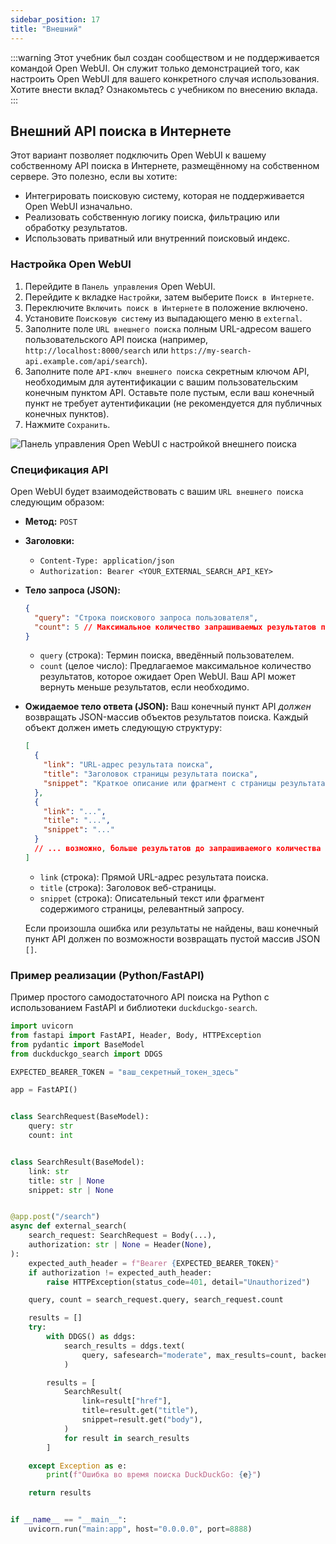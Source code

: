 ```yaml
---
sidebar_position: 17
title: "Внешний"
---
```


:::warning
Этот учебник был создан сообществом и не поддерживается командой Open WebUI. Он служит только демонстрацией того, как настроить Open WebUI для вашего конкретного случая использования. Хотите внести вклад? Ознакомьтесь с учебником по внесению вклада.
:::

## Внешний API поиска в Интернете

Этот вариант позволяет подключить Open WebUI к вашему собственному API поиска в Интернете, размещённому на собственном сервере. Это полезно, если вы хотите:

*   Интегрировать поисковую систему, которая не поддерживается Open WebUI изначально.
*   Реализовать собственную логику поиска, фильтрацию или обработку результатов.
*   Использовать приватный или внутренний поисковый индекс.

### Настройка Open WebUI

1.  Перейдите в `Панель управления` Open WebUI.
2.  Перейдите к вкладке `Настройки`, затем выберите `Поиск в Интернете`.
3.  Переключите `Включить поиск в Интернете` в положение включено.
4.  Установите `Поисковую систему` из выпадающего меню в `external`.
5.  Заполните поле `URL внешнего поиска` полным URL-адресом вашего пользовательского API поиска (например, `http://localhost:8000/search` или `https://my-search-api.example.com/api/search`).
6.  Заполните поле `API-ключ внешнего поиска` секретным ключом API, необходимым для аутентификации с вашим пользовательским конечным пунктом API. Оставьте поле пустым, если ваш конечный пункт не требует аутентификации (не рекомендуется для публичных конечных пунктов).
7.  Нажмите `Сохранить`.

![Панель управления Open WebUI с настройкой внешнего поиска](/images/tutorial_external_search.png)

### Спецификация API

Open WebUI будет взаимодействовать с вашим `URL внешнего поиска` следующим образом:

*   **Метод:** `POST`
*   **Заголовки:**
    *   `Content-Type: application/json`
    *   `Authorization: Bearer <YOUR_EXTERNAL_SEARCH_API_KEY>`
*   **Тело запроса (JSON):**
    ```json
    {
      "query": "Строка поискового запроса пользователя",
      "count": 5 // Максимальное количество запрашиваемых результатов поиска
    }
    ```
    *   `query` (строка): Термин поиска, введённый пользователем.
    *   `count` (целое число): Предлагаемое максимальное количество результатов, которое ожидает Open WebUI. Ваш API может вернуть меньше результатов, если необходимо.

*   **Ожидаемое тело ответа (JSON):**
    Ваш конечный пункт API *должен* возвращать JSON-массив объектов результатов поиска. Каждый объект должен иметь следующую структуру:
    ```json
    [
      {
        "link": "URL-адрес результата поиска",
        "title": "Заголовок страницы результата поиска",
        "snippet": "Краткое описание или фрагмент с страницы результата поиска"
      },
      {
        "link": "...",
        "title": "...",
        "snippet": "..."
      }
      // ... возможно, больше результатов до запрашиваемого количества
    ]
    ```
    *   `link` (строка): Прямой URL-адрес результата поиска.
    *   `title` (строка): Заголовок веб-страницы.
    *   `snippet` (строка): Описательный текст или фрагмент содержимого страницы, релевантный запросу.

    Если произошла ошибка или результаты не найдены, ваш конечный пункт API должен по возможности возвращать пустой массив JSON `[]`.

### Пример реализации (Python/FastAPI)

Пример простого самодостаточного API поиска на Python с использованием FastAPI и библиотеки `duckduckgo-search`.

```python
import uvicorn
from fastapi import FastAPI, Header, Body, HTTPException
from pydantic import BaseModel
from duckduckgo_search import DDGS

EXPECTED_BEARER_TOKEN = "ваш_секретный_токен_здесь"

app = FastAPI()


class SearchRequest(BaseModel):
    query: str
    count: int


class SearchResult(BaseModel):
    link: str
    title: str | None
    snippet: str | None


@app.post("/search")
async def external_search(
    search_request: SearchRequest = Body(...),
    authorization: str | None = Header(None),
):
    expected_auth_header = f"Bearer {EXPECTED_BEARER_TOKEN}"
    if authorization != expected_auth_header:
        raise HTTPException(status_code=401, detail="Unauthorized")

    query, count = search_request.query, search_request.count

    results = []
    try:
        with DDGS() as ddgs:
            search_results = ddgs.text(
                query, safesearch="moderate", max_results=count, backend="lite"
            )

        results = [
            SearchResult(
                link=result["href"],
                title=result.get("title"),
                snippet=result.get("body"),
            )
            for result in search_results
        ]

    except Exception as e:
        print(f"Ошибка во время поиска DuckDuckGo: {e}")

    return results


if __name__ == "__main__":
    uvicorn.run("main:app", host="0.0.0.0", port=8888)
```